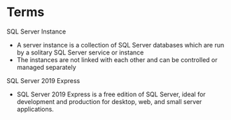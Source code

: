 # Terms
SQL Server Instance
- A server instance is a collection of SQL Server databases which are run by a solitary SQL Server service or instance
- The instances are not linked with each other and can be controlled or managed separately

SQL Server 2019 Express
- SQL Server 2019 Express is a free edition of SQL Server, ideal for development and production for desktop, web, and small server applications.
